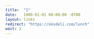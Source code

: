 ```yaml
---
title:  "1"
date:   1900-01-01 08:00:00 -0700
layout: links
redirect: "https://oksdeli.com/lunch"
wait: 1
---
```



